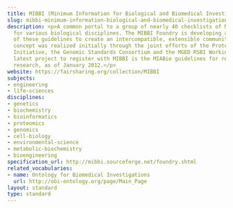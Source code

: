 ```yaml
---
title: MIBBI (Minimum Information for Biological and Biomedical Investigations)
slug: mibbi-minimum-information-biological-and-biomedical-investigations
description: <p>A common portal to a group of nearly 40 checklists of Minimum Information
  for various biological disciplines. The MIBBI Foundry is developing a cross-analysis
  of these guidelines to create an intercompatible, extensible community of standards.</p><p>The
  concept was realized initially through the joint efforts of the Proteomics Standards
  Initiative, the Genomic Standards Consortium and the MGED RSBI Working Groups. The
  latest project to register with MIBBI is the MIABie guidelines for reporting biofilm
  research, as of January 2012.</p>
website: https://fairsharing.org/collection/MIBBI
subjects:
- engineering
- life-sciences
disciplines:
- genetics
- biochemistry
- bioinformatics
- proteomics
- genomics
- cell-biology
- environmental-science
- metabolic-biochemistry
- bioengineering
specification_url: http://mibbi.sourceforge.net/foundry.shtml
related_vocabularies:
- name: Ontology for Biomedical Investigations
  url: http://obi-ontology.org/page/Main_Page
layout: standard
type: standard
---
```


